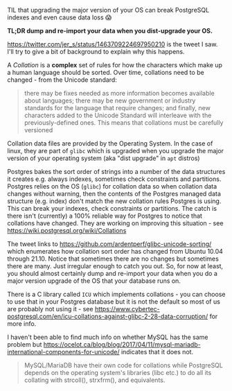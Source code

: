 TIL that upgrading the major version of your OS can break PostgreSQL indexes and
even cause data loss :scream:

**TL;DR dump and re-import your data when you dist-upgrade your OS.**

https://twitter.com/jer_s/status/1463709224697950210 is the tweet I saw. I'll
try to give a bit of background to explain why this happens.

A _Collation_ is a **complex** set of rules for how the characters which make up
a human language should be sorted. Over time, collations need to be changed -
from the Unicode standard:

> there may be fixes needed as more information becomes available about
> languages; there may be new government or industry standards for the language
> that require changes; and finally, new characters added to the Unicode
> Standard will interleave with the previously-defined ones. This means that
> collations must be carefully versioned

Collation data files are provided by the Operating System. In the case of linux,
they are part of `glibc` which is upgraded when you upgrade the major version of
your operating system (aka "dist upgrade" in `apt` distros)

Postgres bakes the sort order of strings into a number of the data structures it
creates e.g. always indexes, sometimes check constraints and partitions.
Postgres relies on the OS (`glibc`) for collation data so when collation data
changes without warning, then the contents of the Postgres managed data
structure (e.g. index) don't match the new collation rules Postgres is using.
This can break your indexes, check constraints or partitions. The catch is there
isn't (currently) a 100% reliable way for Postgres to notice that collations
have changed. They are working on improving this situation - see
https://wiki.postgresql.org/wiki/Collations

The tweet links to https://github.com/ardentperf/glibc-unicode-sorting/ which
enumerates how collation sort order has changed from Ubuntu 10.04 through 21.10.
Notice that sometimes there are no changes but sometimes there are many. Just
irregular enough to catch you out. So, for now at least, you should almost
certainly dump and re-import your data when you do a major version upgrade of
the OS that your database runs on.

There is a C library called `ICU` which implements collations - you can choose
to use that in your Postgres database but it is not the default so most of us
are probably not using it - see
https://www.cybertec-postgresql.com/en/icu-collations-against-glibc-2-28-data-corruption/
for more info.

I haven't been able to find much info on whether MySQL has the same problem but
https://ocelot.ca/blog/blog/2017/04/11/mysql-mariadb-international-components-for-unicode/
indicates that it does not.

> MySQL/MariaDB have their own code for collations while PostgreSQL depends on
> the operating system's libraries (libc etc.) to do all its collating with
> strcoll(), strxfrm(), and equivalents.
